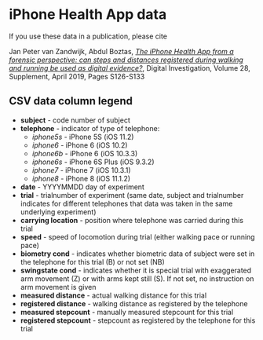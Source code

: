 iPhone Health App data
======================

If you use these data in a publication, please cite

Jan Peter van Zandwijk, Abdul Boztas,
[*The iPhone Health App from a forensic perspective: can steps and distances registered during walking and running be used as digital evidence?*](https://doi.org/10.1016/j.diin.2019.01.021),
Digital Investigation, Volume 28, Supplement, April 2019, Pages S126-S133

CSV data column legend
----------------------

- **subject** - code number of subject
- **telephone** - indicator of type of telephone:
    - *iphone5s* - iPhone 5S (iOS 11.2)
    - *iphone6* - iPhone 6 (iOS 10.2)
    - *iphone6b* - iPhone 6 (iOS 10.3.3)
    - *iphone6s* - iPhone 6S Plus (iOS 9.3.2)
    - *iphone7* - iPhone 7 (iOS 10.3.1)
    - *iphone8* - iPhone 8 (iOS 11.1.2)
- **date** - YYYYMMDD day of experiment
- **trial** - trialnumber of experiment (same date, subject and trialnumber indicates for different telephones that data was taken in the same underlying experiment)
- **carrying location** - position where telephone was carried during this trial
- **speed** - speed of locomotion during trial (either walking pace or running pace)
- **biometry cond** - indicates whether biometric data of subject were set in the telephone for this trial (B) or not set (NB)
- **swingstate cond** - indicates whether it is special trial with exaggerated arm movement (Z) or with arms kept still (S). If not set, no instruction on arm movement is given
- **measured distance** - actual walking distance for this trial
- **registered distance** - walking distance as registered by the telephone
- **measured stepcount**  - manually measured stepcount for this trial
- **registered  stepcount** - stepcount as registered by the telephone for this trial


